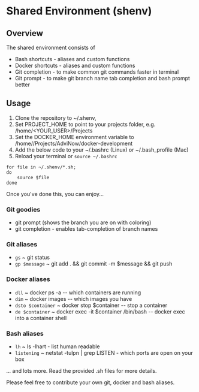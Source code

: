 # Shared Environment (shenv)

## Overview

The shared environment consists of 

- Bash shortcuts - aliases and custom functions
- Docker shortcuts - aliases and custom functions
- Git completion - to make common git commands faster in terminal
- Git prompt - to make git branch name tab completion and bash prompt better

## Usage

1. Clone the repository to ~/.shenv, 
1. Set PROJECT_HOME to point to your projects folder, e.g. /home/<YOUR_USER>/Projects 
1. Set the DOCKER_HOME environment variable to /home/<YOUR-USER>/Projects/AdviNow/docker-development
1. Add the below code to your ~/.bashrc (Linux) or ~/.bash_profile (Mac)
1. Reload your terminal or `source ~/.bashrc`

```
for file in ~/.shenv/*.sh;
do
    source $file
done
```

Once you've done this, you can enjoy...

### Git goodies

   - git prompt (shows the branch you are on with coloring)
   - git completion - enables tab-completion of branch names

### Git aliases

   - `gs` ~ git status
   - `gp $message` ~ git add . && git commit -m $message && git push

### Docker aliases

   - `dll` ~ docker ps -a -- which containers are running
   - `dim` ~ docker images -- which images you have
   - `dsto $container` ~ docker stop $container -- stop a container
   - `de $container` ~ docker exec -it $container /bin/bash -- docker exec into a container shell

### Bash aliases

   - `lh` ~ ls -lhart - list human readable
   - `listening` ~ netstat -tulpn | grep LISTEN - which ports are open on your box

... and lots more. Read the provided .sh files for more details.

Please feel free to contribute your own git, docker and bash aliases.
